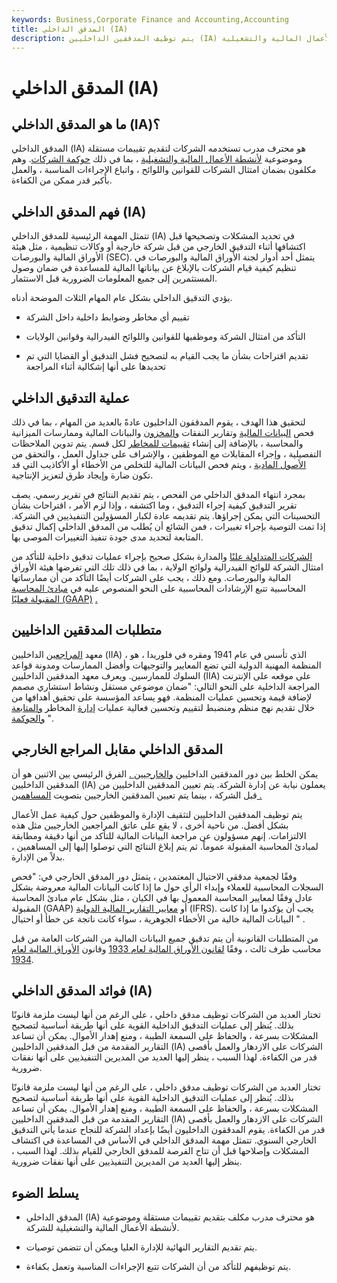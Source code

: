 ```yaml
---
keywords: Business,Corporate Finance and Accounting,Accounting
title: المدقق الداخلي (IA)
description: يتم توظيف المدققين الداخليين (IA) من قبل الشركات لتقديم تقييمات مستقلة وموضوعية لأنشطة الأعمال المالية والتشغيلية.
---
```


# المدقق الداخلي (IA)
## ما هو المدقق الداخلي (IA)؟

المدقق الداخلي (IA) هو محترف مدرب تستخدمه الشركات لتقديم تقييمات مستقلة وموضوعية [لأنشطة الأعمال المالية والتشغيلية](/business-activities) ، بما في ذلك [حوكمة الشركات](/corporategovernance). وهم مكلفون بضمان امتثال الشركات للقوانين واللوائح ، واتباع الإجراءات المناسبة ، والعمل بأكبر قدر ممكن من الكفاءة.

## فهم المدقق الداخلي (IA)

تتمثل المهمة الرئيسية للمدقق الداخلي (IA) في تحديد المشكلات وتصحيحها قبل اكتشافها أثناء التدقيق الخارجي من قبل شركة خارجية أو وكالات تنظيمية ، مثل هيئة الأوراق المالية والبورصات (SEC). يتمثل أحد أدوار لجنة الأوراق المالية والبورصات في تنظيم كيفية قيام الشركات بالإبلاغ عن بياناتها المالية للمساعدة في ضمان وصول المستثمرين إلى جميع المعلومات الضرورية قبل الاستثمار.

يؤدي التدقيق الداخلي بشكل عام المهام الثلاث الموضحة أدناه.

- تقييم أي مخاطر وضوابط داخلية داخل الشركة

- التأكد من امتثال الشركة وموظفيها للقوانين واللوائح الفيدرالية وقوانين الولايات

- تقديم اقتراحات بشأن ما يجب القيام به لتصحيح فشل التدقيق أو القضايا التي تم تحديدها على أنها إشكالية أثناء المراجعة

## عملية التدقيق الداخلي

لتحقيق هذا الهدف ، يقوم المدققون الداخليون عادةً بالعديد من المهام ، بما في ذلك فحص [البيانات المالية](/financial-statements) وتقارير النفقات [والمخزون](/inventory) والبيانات المالية وممارسات الميزانية والمحاسبة ، بالإضافة إلى إنشاء [تقييمات للمخاطر](/risk-assessment) لكل قسم. يتم تدوين الملاحظات التفصيلية ، وإجراء المقابلات مع الموظفين ، والإشراف على جداول العمل ، والتحقق من [الأصول المادية](/physicalasset) ، ويتم فحص البيانات المالية للتخلص من الأخطاء أو الأكاذيب التي قد تكون ضارة وإيجاد طرق لتعزيز الإنتاجية.

بمجرد انتهاء المدقق الداخلي من الفحص ، يتم تقديم النتائج في تقرير رسمي. يصف تقرير التدقيق كيفية إجراء التدقيق ، وما اكتشفه ، وإذا لزم الأمر ، اقتراحات بشأن التحسينات التي يمكن إجراؤها. يتم تقديمه عادة لكبار المسؤولين التنفيذيين في الشركة. إذا تمت التوصية بإجراء تغييرات ، فمن الشائع أن يُطلب من المدقق الداخلي إكمال تدقيق المتابعة لتحديد مدى جودة تنفيذ التغييرات الموصى بها.

[الشركات المتداولة علنًا](/publiccompany) والمدارة بشكل صحيح بإجراء عمليات تدقيق داخلية للتأكد من امتثال الشركة للوائح الفيدرالية ولوائح الولاية ، بما في ذلك تلك التي تفرضها هيئة الأوراق المالية والبورصات. ومع ذلك ، يجب على الشركات أيضًا التأكد من أن ممارساتها المحاسبية تتبع الإرشادات المحاسبية على النحو المنصوص عليه في [مبادئ المحاسبة المقبولة فعليًا (GAAP)](/gaap) [.](/gaap)

## متطلبات المدققين الداخليين

معهد [المراجعين](/institute-of-internal-auditors) الداخليين (IIA) ، الذي تأسس في عام 1941 ومقره في فلوريدا ، هو المنظمة المهنية الدولية التي تضع المعايير والتوجيهات وأفضل الممارسات ومدونة قواعد السلوك للممارسين. ويعرف معهد المدققين الداخليين (IIA) على موقعه على الإنترنت المراجعة الداخلية على النحو التالي: "ضمان موضوعي مستقل ونشاط استشاري مصمم لإضافة قيمة وتحسين عمليات المنظمة. فهو يساعد المؤسسة على تحقيق أهدافها من خلال تقديم نهج منظم ومنضبط لتقييم وتحسين فعالية عمليات [إدارة](/internalcontrols) المخاطر [والمتابعة](/riskmanagement) [والحوكمة](/internalcontrols) ".

## المدقق الداخلي مقابل المراجع الخارجي

يمكن الخلط بين دور المدققين الداخليين [والخارجيين .](/independentauditor) الفرق الرئيسي بين الاثنين هو أن المدققين الداخليين (IA) يعملون نيابة عن إدارة الشركة. يتم تعيين المدققين الداخليين من قبل الشركة ، بينما يتم تعيين المدققين الخارجيين بتصويت [المساهمين .](/shareholder)

يتم توظيف المدققين الداخليين لتثقيف الإدارة والموظفين حول كيفية عمل الأعمال بشكل أفضل. من ناحية أخرى ، لا يقع على عاتق المراجعين الخارجيين مثل هذه الالتزامات. إنهم مسؤولون عن مراجعة البيانات المالية للتأكد من أنها دقيقة ومطابقة لمبادئ المحاسبة المقبولة عموماً. ثم يتم إبلاغ النتائج التي توصلوا إليها إلى المساهمين ، بدلاً من الإدارة.

وفقًا لجمعية مدققي الاحتيال المعتمدين ، يتمثل دور المدقق الخارجي في: "فحص السجلات المحاسبية للعملاء وإبداء الرأي حول ما إذا كانت البيانات المالية معروضة بشكل عادل وفقًا لمعايير المحاسبة المعمول بها في الكيان ، مثل بشكل عام مبادئ المحاسبة المقبولة (GAAP) أو [معايير التقارير المالية الدولية](/ifrs) (IFRS). يجب أن يؤكدوا ما إذا كانت البيانات المالية خالية من الأخطاء الجوهرية ، سواء كانت ناتجة عن خطأ أو احتيال " .

من المتطلبات القانونية أن يتم تدقيق جميع البيانات المالية من الشركات العامة من قبل محاسب طرف ثالث ، وفقًا [لقانون الأوراق المالية لعام 1933](/securitiesact1933) وقانون [الأوراق المالية لعام 1934](/seact1934).

## فوائد المدقق الداخلي (IA)

تختار العديد من الشركات توظيف مدقق داخلي ، على الرغم من أنها ليست ملزمة قانونًا بذلك. يُنظر إلى عمليات التدقيق الداخلية القوية على أنها طريقة أساسية لتصحيح المشكلات بسرعة ، والحفاظ على السمعة الطيبة ، ومنع إهدار الأموال. يمكن أن تساعد التقارير المقدمة من قبل المدققين الداخليين (IA) الشركات على الازدهار والعمل بأقصى قدر من الكفاءة. لهذا السبب ، ينظر إليها العديد من المديرين التنفيذيين على أنها نفقات ضرورية.

تختار العديد من الشركات توظيف مدقق داخلي ، على الرغم من أنها ليست ملزمة قانونًا بذلك. يُنظر إلى عمليات التدقيق الداخلية القوية على أنها طريقة أساسية لتصحيح المشكلات بسرعة ، والحفاظ على السمعة الطيبة ، ومنع إهدار الأموال. يمكن أن تساعد التقارير المقدمة من قبل المدققين الداخليين (IA) الشركات على الازدهار والعمل بأقصى قدر من الكفاءة. يقوم المدققون الداخليون أيضًا بإعداد الشركة للنجاح عندما يأتي التدقيق الخارجي السنوي. تتمثل مهمة المدقق الداخلي في الأساس في المساعدة في اكتشاف المشكلات وإصلاحها قبل أن تتاح الفرصة للمدقق الخارجي للقيام بذلك. لهذا السبب ، ينظر إليها العديد من المديرين التنفيذيين على أنها نفقات ضرورية.

## يسلط الضوء

- المدقق الداخلي (IA) هو محترف مدرب مكلف بتقديم تقييمات مستقلة وموضوعية لأنشطة الأعمال المالية والتشغيلية للشركة.

- يتم تقديم التقارير النهائية للإدارة العليا ويمكن أن تتضمن توصيات.

- يتم توظيفهم للتأكد من أن الشركات تتبع الإجراءات المناسبة وتعمل بكفاءة.

